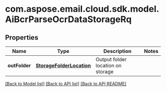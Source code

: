 
# com.aspose.email.cloud.sdk.model.AiBcrParseOcrDataStorageRq

## Properties
Name | Type | Description | Notes
------------ | ------------- | ------------- | -------------
**outFolder** | [**StorageFolderLocation**](StorageFolderLocation.md) | Output folder location on storage              | 


[[Back to Model list]](README.md#documentation-for-models) [[Back to API list]](README.md#documentation-for-api-endpoints) [[Back to API README]](README.md)

